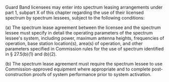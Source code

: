 Guard Band licensees may enter into spectrum leasing arrangements under part 1, subpart X of this chapter regarding the use of their licensed spectrum by spectrum lessees, subject to the following conditions:

(a) The spectrum lease agreement between the licensee and the spectrum lessee must specify in detail the operating parameters of the spectrum lessee's system, including power, maximum antenna heights, frequencies of operation, base station location(s), area(s) of operation, and other parameters specified in Commission rules for the use of spectrum identified in § 27.5(b)(1) and (b)(2).

(b) The spectrum lease agreement must require the spectrum lessee to use Commission-approved equipment where appropriate and to complete post-construction proofs of system performance prior to system activation.

